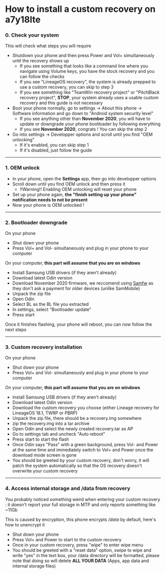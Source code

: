 
# How to install a custom recovery on a7y18lte

### 0. Check your system
This will check what steps you will require
- Shutdown your phone and then press Power and Vol+ simultaneously until the recovery shows up
    - If you see something that looks like a command line where you navigate using Volume keys, you have the stock recovery and you can follow the checks
    - If you see "LineageOS recovery", the system is already prepped to use a custom recovery, you can skip to step 3
    - If you see something like "TeamWin recovery project" or "PitchBlack recovery project", __STOP__, your system already uses a usable custom recovery and this guide is not necessary
- Boot your phone normally, go to settings -> About this phone -> Software information and go down to "Android system security level"
    - If you see anything other than __November 2020__, you will have to update or downgrade your phone bootloader by following everything
    - If you see __November 2020__, congrats ! You can skip the step 2
- Go into settings -> Developper options and scroll until you find "OEM unlocking"
    - If it's enabled, you can skip step 1
    - If it's disabled, just follow the guide
---
### 1. OEM unlock
- In your phone, open the __Settings__ app, then go into developper options
- Scroll down until you find OEM unlock and then press it
    - !!Warning!! Enabling OEM unlocking will reset your phone
- Set up your phone again, __the "finish setting up your phone" notification needs to not be present__
- Now your phone is OEM unlocked !

---
### 2. Bootloader downgrade
On your phone
- Shut down your phone
- Press Vol+ and Vol- simultaneously and plug in your phone to your computer

On your computer, __this part will assume that you are on windows__
- Install Samsung USB drivers (if they aren't already)
- Download latest Odin version
- Download November 2020 firmware, we reccomend using [Samfw](https://samfw.com/) as they don't ask a payment for older devices (unlike SamMobile)
- Unpack the zip file
- Open Odin
- Select BL as the BL file you extracted
- In settings, select "Bootloader update"
- Press start

Once it finishes flashing, your phone will reboot, you can now follow the next steps

---
### 3. Custom recovery installation
On your phone
- Shut down your phone
- Press Vol+ and Vol- simultaneously and plug in your phone to your computer

On your computer, __this part will assume that you are on windows__
- Install Samsung USB drivers (if they aren't already)
- Download latest Odin version
- Download the custom recovery you choose (either Lineage recovery for LineageOS 18.1, TWRP or PBRP)
- Unpack the zip file, there should be a recovery.img somewhere
- zip the recovery.img into a tar archive
- Open Odin and select the newly created recovery.tar as AP
- Go to settings tab and uncheck "Auto reboot"
- Press start to start the flash
- Once Odin says "Pass" with a green background, press Vol- and Power at the same time and immediately switch to Vol+ and Power once the download mode screen is gone
- You should be greeted by your custom recovery, don't worry, it will patch the system automatically so that the OS recovery doesn't overwrite your custom recovery
---
### 4. Access internal storage and /data from recovery
You probably noticed something weird when entering your custom recovery : it doesn't report your full storage in MTP and only reports something like ~11Gb

This is caused by encryption, this phone encrypts _/data_ by default, here's how to unencrypt it

- Shut down your phone
- Press Vol+ and Power to start to the custom recovery
- Once in your custom recovery, press "wipe" to enter wipe menu
- You should be greeted with a "reset data" option, swipe to wipe and write "yes" in the text box, your /data directory will be formatted, please note that doing so will delete __ALL YOUR DATA__ (Apps, app data and internal storage files)